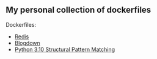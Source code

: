 ## My personal collection of dockerfiles

Dockerfiles:

* [Redis](redis-server/)
* [Blogdown](blogdown/)
* [Python 3.10 Structural Pattern Matching](structural-pattern-matching/)
